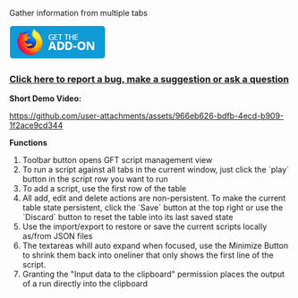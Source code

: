 Gather information from multiple tabs

[![](https://raw.githubusercontent.com/igorlogius/igorlogius/main/geFxAddon.png)](https://addons.mozilla.org/firefox/addon/gather-from-tabs/)

### [Click here to report a bug, make a suggestion or ask a question](https://github.com/igorlogius/igorlogius/issues/new/choose)

<b>Short Demo Video:</b>

https://github.com/user-attachments/assets/966eb626-bdfb-4ecd-b909-1f2ace9cd344

<b>Functions</b>
<ol>
  <li>Toolbar button opens GFT script management view</li>
  <li>To run a script against all tabs in the current window, just click the `play` button in the script row you want to run</li>
  <li>To add a script, use the first row of the table</li>
  <li>All add, edit and delete actions are non-persistent. To make the current table state persistent, click the `Save` button at the top right or use the `Discard` button to reset the table into its last saved state </li>
  <li>Use the import/export to restore or save the current scripts locally as/from JSON files</li>
  <li>The textareas whill auto expand when focused, use the Minimize Button to shrink them back into oneliner that only shows the first line of the script. </li>
  <li>Granting the "Input data to the clipboard" permission places the output of a run directly into the clipboard</li>
</ol>

